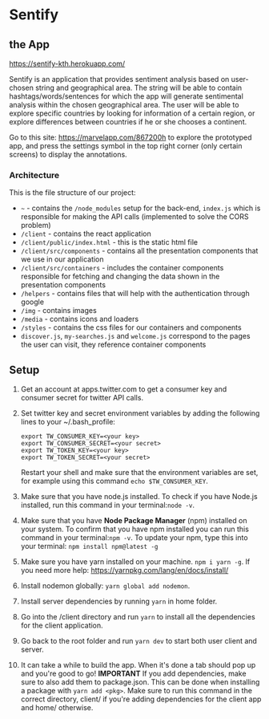 # Sentify

## the App
https://sentify-kth.herokuapp.com/

Sentify is an application that provides sentiment analysis based on user-chosen string and geographical area. The string will be able to contain hashtags/words/sentences for which the app will generate sentimental analysis within the chosen geographical area. The user will be able to explore specific countries by looking for information of a certain region, or explore differences between countries if he or she chooses a continent.

Go to this site: https://marvelapp.com/867200h to explore the prototyped app, and press the settings symbol in the top right corner (only certain screens) to display the annotations.

### Architecture
This is the file structure of our project:

* `~` - contains the `/node_modules` setup for the back-end, `index.js` which is responsible for making the API calls (implemented to solve the CORS problem)
* `/client` - contains the react application
* `/client/public/index.html` - this is the static html file
* `/client/src/components` - contains all the presentation components that we use in our application
* `/client/src/containers` - includes the container components responsible for fetching and changing the data shown in the presentation components
* `/helpers` - contains files that will help with the authentication through google
* `/img` - contains images
* `/media` - contains icons and loaders
* `/styles` - contains the css files for our containers and components
* `discover.js`, `my-searches.js` and `welcome.js` correspond to the pages the user can visit, they reference container components

## Setup
1. Get an account at apps.twitter.com to get a consumer key and consumer secret for twitter API calls.
2. Set twitter key and secret environment variables by adding the following lines to your ~/.bash_profile: 
	```
	export TW_CONSUMER_KEY=<your key>
	export TW_CONSUMER_SECRET=<your secret>
	export TW_TOKEN_KEY=<your key>
	export TW_TOKEN_SECRET=<your secret>
	```
	Restart your shell and make sure that the environment variables are set, for example using this command `echo $TW_CONSUMER_KEY`.
	
3. Make sure that you have node.js installed. To check if you have Node.js installed, run this command in your terminal:`node -v`.
4. Make sure that you have **Node Package Manager** (npm) installed on your system. To confirm that you have npm installed you can run this command in your terminal:`npm -v`. To update your npm, type this into your terminal: `npm install npm@latest -g`
5. Make sure you have yarn installed on your machine. `npm i yarn -g`. If you need more help: https://yarnpkg.com/lang/en/docs/install/
6. Install nodemon globally: `yarn global add nodemon`.
7. Install server dependencies by running `yarn` in home folder.
8. Go into the /client directory and run `yarn` to install all the dependencies for the client application.
9. Go back to the root folder and run `yarn dev` to start both user client and server.
10. It can take a while to build the app. When it's done a tab should pop up and you're good to go! 
**IMPORTANT** If you add dependencies, make sure to also add them to package.json. This can be done when installing a package with `yarn add <pkg>`. Make sure to run this command in the correct directory, client/ if you're adding dependencies for the client app and home/ otherwise.

